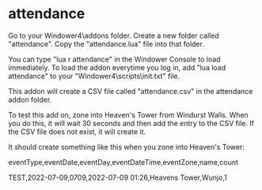 # attendance
Go to your Windower4\addons folder.
Create a new folder called "attendance".
Copy the "attendance.lua" file into that folder.

You can type "lua r attendance" in the Windower Console to load immediately.
To load the addon everytime you log in, add "lua load attendance" to your "Windower4\scripts\init.txt" file.

This addon will create a CSV file called "attendance.csv" in the attendance addon folder.

To test this add on, zone into Heaven's Tower from Windurst Walls.
When you do this, it will wait 30 seconds and then add the entry to the CSV file.
If the CSV file does not exist, it will create it.

It should create something like this when you zone into Heaven's Tower:

eventType,eventDate,eventDay,eventDateTime,eventZone,name,count

TEST,2022-07-09,0709,2022-07-09 01:26,Heavens Tower,Wunjo,1
